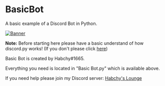 # BasicBot
A basic example of a Discord Bot in Python.

[![Banner](https://i.imgur.com/bpLVk10.png)](https://github.com/Habchy/BasicBot)

**Note:** Before starting here please have a basic understand of how discord.py works!
(If you don't please click [here](https://google.com))

Basic Bot is created by Habchy#1665.

Everything you need is located in "Basic Bot.py" which is available above.

If you need help please join my Discord server: [Habchy's Lounge](https://discord.gg/FNNNgqb)

